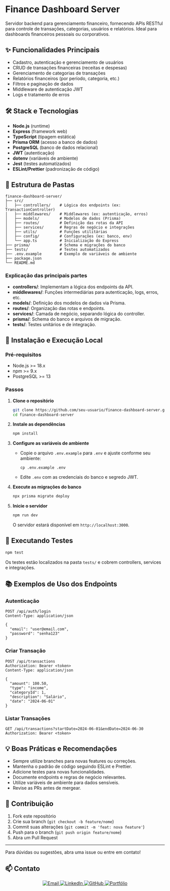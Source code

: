 # Finance Dashboard Server

Servidor backend para gerenciamento financeiro, fornecendo APIs RESTful para controle de transações, categorias, usuários e relatórios. Ideal para dashboards financeiros pessoais ou corporativos.

## ✨ Funcionalidades Principais

- Cadastro, autenticação e gerenciamento de usuários
- CRUD de transações financeiras (receitas e despesas)
- Gerenciamento de categorias de transações
- Relatórios financeiros (por período, categoria, etc.)
- Filtros e paginação de dados
- Middleware de autenticação JWT
- Logs e tratamento de erros

## 🛠️ Stack e Tecnologias

- **Node.js** (runtime)
- **Express** (framework web)
- **TypeScript** (tipagem estática)
- **Prisma ORM** (acesso a banco de dados)
- **PostgreSQL** (banco de dados relacional)
- **JWT** (autenticação)
- **dotenv** (variáveis de ambiente)
- **Jest** (testes automatizados)
- **ESLint/Prettier** (padronização de código)

## 📁 Estrutura de Pastas

```
finance-dashboard-server/
├── src/
│   ├── controllers/    # Lógica dos endpoints (ex: TransactionController)
│   ├── middlewares/    # Middlewares (ex: autenticação, erros)
│   ├── models/         # Modelos de dados (Prisma)
│   ├── routes/         # Definição das rotas da API
│   ├── services/       # Regras de negócio e integrações
│   ├── utils/          # Funções utilitárias
│   ├── config/         # Configurações (ex: banco, env)
│   └── app.ts          # Inicialização do Express
├── prisma/             # Schema e migrações do banco
├── tests/              # Testes automatizados
├── .env.example        # Exemplo de variáveis de ambiente
├── package.json
└── README.md
```

### Explicação das principais partes

- **controllers/**: Implementam a lógica dos endpoints da API.
- **middlewares/**: Funções intermediárias para autenticação, logs, erros, etc.
- **models/**: Definição dos modelos de dados via Prisma.
- **routes/**: Organização das rotas e endpoints.
- **services/**: Camada de negócio, separando lógica do controller.
- **prisma/**: Schema do banco e arquivos de migração.
- **tests/**: Testes unitários e de integração.

## 🚀 Instalação e Execução Local

### Pré-requisitos

- Node.js >= 18.x
- npm >= 9.x
- PostgreSQL >= 13

### Passos

1. **Clone o repositório**

   ```bash
   git clone https://github.com/seu-usuario/finance-dashboard-server.git
   cd finance-dashboard-server
   ```

2. **Instale as dependências**

   ```bash
   npm install
   ```

3. **Configure as variáveis de ambiente**

   - Copie o arquivo `.env.example` para `.env` e ajuste conforme seu ambiente:
     ```
     cp .env.example .env
     ```
   - Edite `.env` com as credenciais do banco e segredo JWT.

4. **Execute as migrações do banco**

   ```bash
   npx prisma migrate deploy
   ```

5. **Inicie o servidor**
   ```bash
   npm run dev
   ```
   O servidor estará disponível em `http://localhost:3000`.

## 🧪 Executando Testes

```bash
npm test
```

Os testes estão localizados na pasta `tests/` e cobrem controllers, services e integrações.

## 📚 Exemplos de Uso dos Endpoints

### Autenticação

```http
POST /api/auth/login
Content-Type: application/json

{
  "email": "user@email.com",
  "password": "senha123"
}
```

### Criar Transação

```http
POST /api/transactions
Authorization: Bearer <token>
Content-Type: application/json

{
  "amount": 100.50,
  "type": "income",
  "categoryId": 1,
  "description": "Salário",
  "date": "2024-06-01"
}
```

### Listar Transações

```http
GET /api/transactions?startDate=2024-06-01&endDate=2024-06-30
Authorization: Bearer <token>
```

## 💡 Boas Práticas e Recomendações

- Sempre utilize branches para novas features ou correções.
- Mantenha o padrão de código seguindo ESLint e Prettier.
- Adicione testes para novas funcionalidades.
- Documente endpoints e regras de negócio relevantes.
- Utilize variáveis de ambiente para dados sensíveis.
- Revise as PRs antes de mergear.

## 🤝 Contribuição

1. Fork este repositório
2. Crie sua branch (`git checkout -b feature/nome`)
3. Commit suas alterações (`git commit -m 'feat: nova feature'`)
4. Push para o branch (`git push origin feature/nome`)
5. Abra um Pull Request

---

Para dúvidas ou sugestões, abra uma issue ou entre em contato!

## 📫 Contato

<div align="center">

<a href="mailto:cardosofiles@outlook.com">
  <img src="https://img.shields.io/badge/Email-0078D4?style=for-the-badge&logo=microsoftoutlook&logoColor=white" alt="Email"/>
</a>
<a href="https://www.linkedin.com/in/joaobatista-dev/" target="_blank">
  <img src="https://img.shields.io/badge/LinkedIn-0A66C2?style=for-the-badge&logo=linkedin&logoColor=white" alt="LinkedIn"/>
</a>
<a href="https://github.com/Cardosofiles" target="_blank">
  <img src="https://img.shields.io/badge/GitHub-181717?style=for-the-badge&logo=github&logoColor=white" alt="GitHub"/>
</a>
<a href="https://cardosofiles.dev/" target="_blank">
  <img src="https://img.shields.io/badge/Portfólio-222222?style=for-the-badge&logo=about.me&logoColor=white" alt="Portfólio"/>
</a>

</div>
